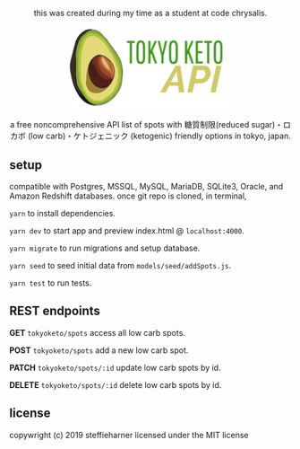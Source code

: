 <p align="center">this was created during my time as a student at code chrysalis.</p>

<p align="center"><img src="/tokyoketoapi-logo.png" width="300px"></p>

<p align="center">a free noncomprehensive API list of spots with 糖質制限(reduced sugar)・ロカボ (low carb)・ケトジェニック (ketogenic) friendly options in tokyo, japan.</p>

## setup

compatible with Postgres, MSSQL, MySQL, MariaDB, SQLite3, Oracle, and Amazon Redshift databases. once git repo is cloned, in terminal,

`yarn` to install dependencies.

`yarn dev` to start app and preview index.html @ `localhost:4000`.

`yarn migrate` to run migrations and setup database.

`yarn seed` to seed initial data from `models/seed/addSpots.js`.

`yarn test` to run tests.

## REST endpoints

**GET** `tokyoketo/spots` access all low carb spots.

**POST** `tokyoketo/spots` add a new low carb spot.

**PATCH** `tokyoketo/spots/:id` update low carb spots by id.

**DELETE** `tokyoketo/spots/:id` delete low carb spots by id.

## license

copywright (c) 2019 steffieharner
licensed under the MIT license
